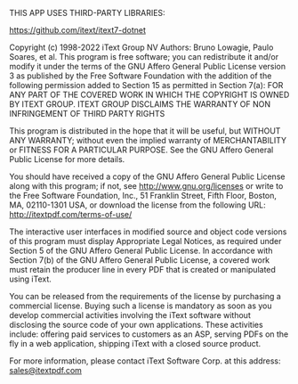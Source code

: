 THIS APP USES THIRD-PARTY LIBRARIES:


https://github.com/itext/itext7-dotnet

Copyright (c) 1998-2022 iText Group NV
Authors: Bruno Lowagie, Paulo Soares, et al.
This program is free software; you can redistribute it and/or modify
it under the terms of the GNU Affero General Public License version 3
as published by the Free Software Foundation with the addition of the
following permission added to Section 15 as permitted in Section 7(a):
FOR ANY PART OF THE COVERED WORK IN WHICH THE COPYRIGHT IS OWNED BY
ITEXT GROUP. ITEXT GROUP DISCLAIMS THE WARRANTY OF NON INFRINGEMENT
OF THIRD PARTY RIGHTS

This program is distributed in the hope that it will be useful, but
WITHOUT ANY WARRANTY; without even the implied warranty of MERCHANTABILITY
or FITNESS FOR A PARTICULAR PURPOSE.
See the GNU Affero General Public License for more details.

You should have received a copy of the GNU Affero General Public License
along with this program; if not, see http://www.gnu.org/licenses or write to
the Free Software Foundation, Inc., 51 Franklin Street, Fifth Floor,
Boston, MA, 02110-1301 USA, or download the license from the following URL:
http://itextpdf.com/terms-of-use/

The interactive user interfaces in modified source and object code versions
of this program must display Appropriate Legal Notices, as required under
Section 5 of the GNU Affero General Public License.
In accordance with Section 7(b) of the GNU Affero General Public License,
a covered work must retain the producer line in every PDF that is created
or manipulated using iText.


You can be released from the requirements of the license by purchasing
a commercial license. Buying such a license is mandatory as soon as you
develop commercial activities involving the iText software without
disclosing the source code of your own applications.
These activities include: offering paid services to customers as an ASP,
serving PDFs on the fly in a web application, shipping iText with a closed
source product.

For more information, please contact iText Software Corp. at this
address: sales@itextpdf.com
